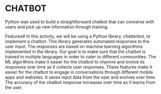 # CHATBOT
Python was used to build a straightforward chatbot that can converse with users and pick up new information through training.

Features#
In this activity, we will be using a Python library, chatterbot, to implement a chatbot.
This library generates automated responses to the user input. The responses are based on machine learning algorithms implemented in the library.
Our goal is to make sure that the chatbot is trained in multiple languages in order to cater to different communities.
The ML algorithms make it easier for the chatbot to improve and evolve its responses over time as it collects user responses.
These features make it easier for the chatbot to engage in conversations through different mobile apps and websites. It saves input data from the user and evolves over time. The accuracy of the chatbot response increases over time as it learns from the user.

